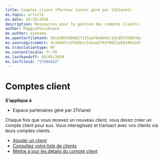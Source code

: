 ```yaml
---
title: Comptes client (Partner Center géré par 21Vianet)
ms.topic: article
ms.date: 10/29/2018
description: Ressources pour la gestion des comptes clients.
author: MaggiePucciEvans
ms.author: evansma
ms.openlocfilehash: 93cbd054db0827135aaf6e8bb2c1dcd55768b78a
ms.sourcegitcommit: 4c34d6fcaf020bcc53eaa5f0379011a56149a14f
ms.translationtype: MT
ms.contentlocale: fr-FR
ms.lasthandoff: 03/05/2019
ms.locfileid: "57584432"
---
```

# <a name="customer-accounts"></a>Comptes client

**S’applique à**

-   Espace partenaires géré par 21Vianet

Chaque fois que vous recevez un nouveau client, vous devez créer un compte client pour eux. Vous interagissez et transact avec vos clients via leurs comptes clients. 

-   [Ajouter un client](add-a-new-customer.md)
-   [Consultez votre liste de clients](see-your-customer-list.md)
-   [Mettre à jour les détails du compte client](update-customer-account-info.md)

 

 




